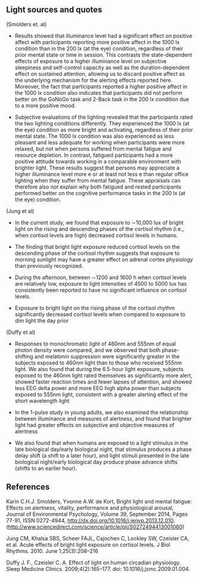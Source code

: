 ## Light sources and quotes

(Smolders et. al)

- Results showed that illuminance level had a significant effect on
positive affect with participants reporting more positive affect in
the 1000 lx condition than in the 200 lx (at the eye) condition,
regardless of their prior mental state or time in session. This contrasts
the state-dependent effects of exposure to a higher illuminance
level on subjective sleepiness and self-control capacity as
well as the duration-dependent effect on sustained attention,
allowing us to discard positive affect as the underlying mechanism
for the alerting effects reported here. Moreover, the fact that participants
reported a higher positive affect in the 1000 lx condition
also indicates that participants did not perform better on the GoNoGo
task and 2-Back task in the 200 lx condition due to a more
positive mood.

- Subjective evaluations of the lighting revealed that the participants
rated the two lighting conditions differently. They experienced
the 1000 lx (at the eye) condition as more bright and
activating, regardless of their prior mental state. The 1000 lx condition
was also experienced as less pleasant and less adequate for
working when participants were more relaxed, but not when persons
suffered from mental fatigue and resource depletion.
In contrast, fatigued participants had a more positive attitude towards
working in a comparable environment with brighter light. These
results suggest that persons may appreciate a higher illuminance
level more e or at least not less e than regular office lighting when
they suffer from mental fatigue. These appraisals can therefore also
not explain why both fatigued and rested participants performed
better on the cognitive performance tasks in the 200 lx (at the eye)
condition.

(Jung et al)

- In the current study, we found that exposure to ∼10,000 lux of bright light on the rising and descending phases of the cortisol rhythm (i.e., when cortisol levels are high) decreased cortisol levels in humans. 

- The finding that bright light exposure reduced cortisol levels on the descending phase of the cortisol rhythm suggests that exposure to morning sunlight may have a greater effect on adrenal cortex physiology than previously recognized.

- During the afternoon, between ∼1200 and 1600 h when cortisol levels are relatively low, exposure to light intensities of 4500 to 5000 lux has consistently been reported to have no significant influence on cortisol levels.

- Exposure to bright light on the rising phase of the cortisol rhythm significantly decreased cortisol levels when compared to exposure to dim light the day prior

(Duffy et al)

-  Responses to monochromatic light of 460nm and 555nm of equal photon density were compared, and we observed that both phase-shifting and melatonin suppression were significantly greater in the subjects exposed to 460nm light than to those who received 555nm light. We also found that during the 6.5-hour light exposure, subjects exposed to the 460nm light rated themselves as significantly more alert, showed faster reaction times and fewer lapses of attention, and showed less EEG delta power and more EEG high alpha power than subjects exposed to 555nm light, consistent with a greater alerting effect of the short wavelength light

- In the 1-pulse study in young adults, we also examined the relationship between illuminance and measures of alertness, and found that brighter light had greater effects on subjective and objective measures of alertness

- We also found that when humans are exposed to a light stimulus in the late biological day/early biological night, that stimulus produces a phase delay shift (a shift to a later hour), and light stimuli presented in the late biological night/early biological day produce phase advance shifts (shifts to an earlier hour).








## References

Karin C.H.J. Smolders, Yvonne A.W. de Kort, Bright light and mental fatigue: Effects on alertness, vitality, performance and physiological arousal, Journal of Environmental Psychology, Volume 39, September 2014, Pages 77-91, ISSN 0272-4944, http://dx.doi.org/10.1016/j.jenvp.2013.12.010.
(http://www.sciencedirect.com/science/article/pii/S0272494413001060)

Jung CM, Khalsa SBS, Scheer FAJL, Cajochen C, Lockley SW, Czeisler CA, et al. Acute effects of bright light exposure on cortisol levels. J Biol Rhythms. 2010. June 1;25(3):208–216

Duffy J. F., Czeisler C. A. Effect of light on human circadian physiology. Sleep Medicine Clinics. 2009;4(2):165–177. doi: 10.1016/j.jsmc.2009.01.004.






